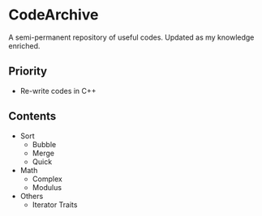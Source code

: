 # CodeArchive

A semi-permanent repository of useful codes. Updated as my knowledge enriched.

## Priority

* Re-write codes in C++

## Contents

* Sort
    * Bubble
    * Merge
    * Quick
* Math
    * Complex
    * Modulus
* Others
    * Iterator Traits
